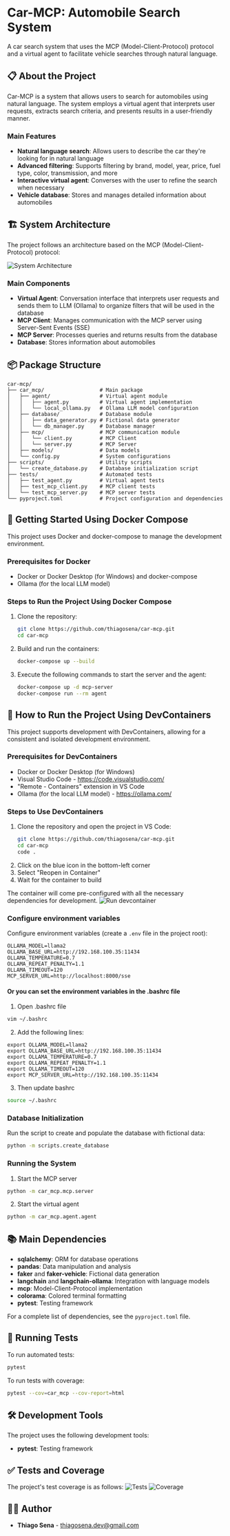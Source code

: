 


          
# Car-MCP: Automobile Search System

A car search system that uses the MCP (Model-Client-Protocol) protocol and a virtual agent to facilitate vehicle searches through natural language.

## 📋 About the Project

Car-MCP is a system that allows users to search for automobiles using natural language. The system employs a virtual agent that interprets user requests, extracts search criteria, and presents results in a user-friendly manner.

### Main Features

- **Natural language search**: Allows users to describe the car they're looking for in natural language
- **Advanced filtering**: Supports filtering by brand, model, year, price, fuel type, color, transmission, and more
- **Interactive virtual agent**: Converses with the user to refine the search when necessary
- **Vehicle database**: Stores and manages detailed information about automobiles

## 🏗️ System Architecture

The project follows an architecture based on the MCP (Model-Client-Protocol) protocol:

![System Architecture](doc/arch.png)

### Main Components

- **Virtual Agent**: Conversation interface that interprets user requests and sends them to LLM (Ollama) to organize filters that will be used in the database
- **MCP Client**: Manages communication with the MCP server using Server-Sent Events (SSE)
- **MCP Server**: Processes queries and returns results from the database
- **Database**: Stores information about automobiles

## 📦 Package Structure

```
car-mcp/
├── car_mcp/                  # Main package
│   ├── agent/                # Virtual agent module
│   │   ├── agent.py          # Virtual agent implementation
│   │   └── local_ollama.py   # Ollama LLM model configuration
│   ├── database/             # Database module
│   │   ├── data_generator.py # Fictional data generator
│   │   └── db_manager.py     # Database manager
│   ├── mcp/                  # MCP communication module
│   │   └── client.py         # MCP Client
│   │   └── server.py         # MCP Server
│   ├── models/               # Data models
│   └── config.py             # System configurations
├── scripts/                  # Utility scripts
│   └── create_database.py    # Database initialization script
├── tests/                    # Automated tests
│   ├── test_agent.py         # Virtual agent tests
│   ├── test_mcp_client.py    # MCP client tests
│   └── test_mcp_server.py    # MCP server tests
└── pyproject.toml            # Project configuration and dependencies
```

## 🚀 Getting Started Using Docker Compose
This project uses Docker and docker-compose to manage the development environment.

### Prerequisites for Docker

- Docker or Docker Desktop (for Windows) and docker-compose
- Ollama (for the local LLM model)

### Steps to Run the Project Using Docker Compose
1. Clone the repository:
   ```bash
   git clone https://github.com/thiagosena/car-mcp.git
   cd car-mcp
   ```
2. Build and run the containers:
   ```bash
   docker-compose up --build
   ```
3. Execute the following commands to start the server and the agent:
   ```bash
   docker-compose up -d mcp-server
   docker-compose run --rm agent
   ```  

## 🐳 How to Run the Project Using DevContainers

This project supports development with DevContainers, allowing for a consistent and isolated development environment.

### Prerequisites for DevContainers

- Docker or Docker Desktop (for Windows)
- Visual Studio Code - https://code.visualstudio.com/
- "Remote - Containers" extension in VS Code
- Ollama (for the local LLM model) - https://ollama.com/

### Steps to Use DevContainers

1. Clone the repository and open the project in VS Code:
   ```bash
   git clone https://github.com/thiagosena/car-mcp.git
   cd car-mcp
   code .
   ```
2. Click on the blue icon in the bottom-left corner
3. Select "Reopen in Container"
4. Wait for the container to build

The container will come pre-configured with all the necessary dependencies for development.
![Run devcontainer](doc/devcontainer.gif)

### Configure environment variables
Configure environment variables (create a `.env` file in the project root):
   ```
   OLLAMA_MODEL=llama2
   OLLAMA_BASE_URL=http://192.168.100.35:11434
   OLLAMA_TEMPERATURE=0.7
   OLLAMA_REPEAT_PENALTY=1.1
   OLLAMA_TIMEOUT=120
   MCP_SERVER_URL=http://localhost:8000/sse
   ```
#### Or you can set the environment variables in the .bashrc file
1. Open .bashrc file
```bash
vim ~/.bashrc
```
2. Add the following lines:
```
export OLLAMA_MODEL=llama2
export OLLAMA_BASE_URL=http://192.168.100.35:11434
export OLLAMA_TEMPERATURE=0.7
export OLLAMA_REPEAT_PENALTY=1.1
export OLLAMA_TIMEOUT=120
export MCP_SERVER_URL=http://192.168.100.35:11434
```
3. Then update bashrc
```bash
source ~/.bashrc
```

### Database Initialization

Run the script to create and populate the database with fictional data:

```bash
python -m scripts.create_database
```

### Running the System

1. Start the MCP server
```bash
python -m car_mcp.mcp.server
```

2. Start the virtual agent
```bash
python -m car_mcp.agent.agent
```

## 📚 Main Dependencies

- **sqlalchemy**: ORM for database operations
- **pandas**: Data manipulation and analysis
- **faker** and **faker-vehicle**: Fictional data generation
- **langchain** and **langchain-ollama**: Integration with language models
- **mcp**: Model-Client-Protocol implementation
- **colorama**: Colored terminal formatting
- **pytest**: Testing framework

For a complete list of dependencies, see the `pyproject.toml` file.

## 🧪 Running Tests

To run automated tests:

```bash
pytest
```

To run tests with coverage:

```bash
pytest --cov=car_mcp --cov-report=html
```

## 🛠️ Development Tools

The project uses the following development tools:

- **pytest**: Testing framework

## ✅ Tests and Coverage

The project's test coverage is as follows:
![Tests](doc/tests.png)
![Coverage](doc/cov.png)

## 👨‍💻 Author

- **Thiago Sena** - [thiagosena.dev@gmail.com](mailto:thiagosena.dev@gmail.com)